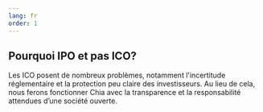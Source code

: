 ```yaml
---
lang: fr
order: 1
---
```


Pourquoi IPO et pas ICO?
------------------------

Les ICO posent de nombreux problèmes, notamment l'incertitude réglementaire et la protection peu claire des investisseurs. Au lieu de cela, nous ferons fonctionner Chia avec la transparence et la responsabilité attendues d’une société ouverte.